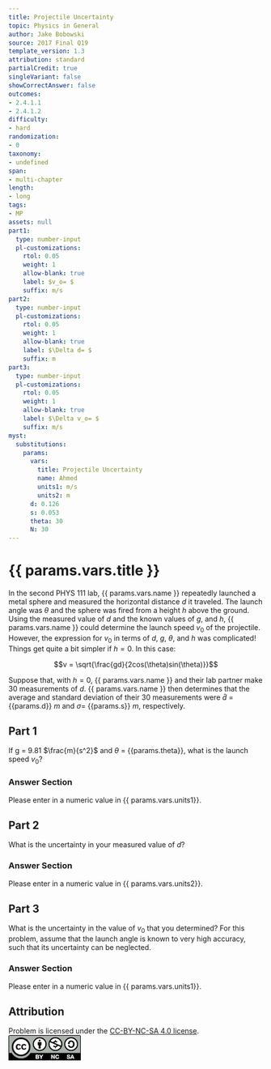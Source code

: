 ```yaml
---
title: Projectile Uncertainty
topic: Physics in General
author: Jake Bobowski
source: 2017 Final Q19
template_version: 1.3
attribution: standard
partialCredit: true
singleVariant: false
showCorrectAnswer: false
outcomes:
- 2.4.1.1
- 2.4.1.2
difficulty:
- hard
randomization:
- 0
taxonomy:
- undefined
span:
- multi-chapter
length:
- long
tags:
- MP
assets: null
part1:
  type: number-input
  pl-customizations:
    rtol: 0.05
    weight: 1
    allow-blank: true
    label: $v_o= $
    suffix: m/s
part2:
  type: number-input
  pl-customizations:
    rtol: 0.05
    weight: 1
    allow-blank: true
    label: $\Delta d= $
    suffix: m
part3:
  type: number-input
  pl-customizations:
    rtol: 0.05
    weight: 1
    allow-blank: true
    label: $\Delta v_o= $
    suffix: m/s
myst:
  substitutions:
    params:
      vars:
        title: Projectile Uncertainty
        name: Ahmed
        units1: m/s
        units2: m
      d: 0.126
      s: 0.053
      theta: 30
      N: 30
---
```

# {{ params.vars.title }}
In the second PHYS 111 lab, {{ params.vars.name }} repeatedly launched a metal sphere and measured the horizontal distance $d$ it traveled.
The launch angle was $\theta$ and the sphere was fired from a height $h$ above the ground.
Using the measured value of $d$ and the known values of $g$, and $h$, {{ params.vars.name }} could determine the launch speed $v_0$ of the projectile.
However, the expression for $v_0$ in terms of $d$, $g$, $\theta$, and $h$ was complicated!
Things get quite a bit simpler if $h = 0$.
In this case:

$$v = \sqrt{\frac{gd}{2cos(\theta)sin(\theta)}}$$

Suppose that, with $h = 0$, {{ params.vars.name }} and their lab partner make 30 measurements of $d$.
{{ params.vars.name }} then determines that the average and standard deviation of their 30 measurements were $\bar{d}$ = {{params.d}} $m$
and $\sigma$= {{params.s}} $m$, respectively.

## Part 1

If g = 9.81 $\frac{m}{s^2}$ and $\theta$ = {{params.theta}}, what is the launch speed $v_0$?

### Answer Section

Please enter in a numeric value in {{ params.vars.units1}}.

## Part 2

What is the uncertainty in your measured value of $d$?

### Answer Section

Please enter in a numeric value in {{ params.vars.units2}}.

## Part 3

What is the uncertainty in the value of $v_0$ that you determined? For this problem, assume that the launch angle is known to very high accuracy, such that its uncertainty can be neglected.

### Answer Section

Please enter in a numeric value in {{ params.vars.units1}}.

## Attribution

Problem is licensed under the [CC-BY-NC-SA 4.0 license](https://creativecommons.org/licenses/by-nc-sa/4.0/).<br> ![The Creative Commons 4.0 license requiring attribution-BY, non-commercial-NC, and share-alike-SA license.](https://raw.githubusercontent.com/firasm/bits/master/by-nc-sa.png)